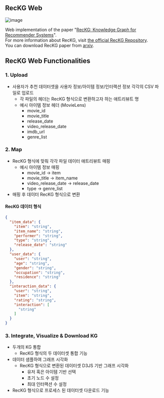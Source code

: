 ## RecKG Web

![image](https://github.com/user-attachments/assets/77a650fa-c4ab-44b9-9b2f-e8faa64ba45f)

Web implementation of the paper "[RecKG: Knowledge Graph for Recommender Systems](https://dl.acm.org/doi/10.1145/3605098.3636009)".  
For more information about RecKG, visit [the official RecKG Repository](https://github.com/tree-jhk/RecKG).  
You can download RecKG paper from [arxiv](https://arxiv.org/abs/2501.03598).

## RecKG Web Functionalities

### 1. Upload

- 사용자가 추천 데이터셋을 사용자 정보/아이템 정보/인터랙션 정보 각각의 CSV 파일로 업로드
 	- 각 파일의 헤더는 RecKG 형식으로 변환하고자 하는 애트리뷰트 명
 	- 예시 아이템 정보 헤더 (MovieLens)
  		- movie_id
  		- movie_title
  		- release_date
  		- video_release_date
  		- imdb_url
  		- genre_list

### 2. Map

- RecKG 형식에 맞춰 각각 파일 데이터 애트리뷰트 매핑
 	- 예시 아이템 정보 매핑
  		- movie_id -> item
  		- movie_title -> item_name
  		- video_release_date -> release_date
  		- type -> genre_list
- 매핑 후 데이터 RecKG 형식으로 변환

#### RecKG 데이터 형식

```json
{
  "item_data": {
    "item": "string",
    "item_name": "string",
    "performer": "string",
    "type": "string",
    "release_date": "string"
  },
  "user_data": {
    "user": "string",
    "age": "string",
    "gender": "string",
    "occupation": "string",
    "residence": "string"
  },
  "interaction_data": {
    "user": "string",
    "item": "string",
    "rating": "string",
    "interaction": [
      "string"
    ]
  }
}
```

### 3. Integrate, Visualize & Download KG

- 두개의 KG 통합
 	- RecKG 형식의 두 데이터셋 통합 기능
- 데이터 샘플하여 그래프 시각화
 	- RecKG 형식으로 변환된 데이터셋 D3JS 기반 그래프 시각화
  		- 유저 혹은 아이템 기반 선택
  		- 초기 노드 수 설정
  		- 최대 인터랙션 수 설정
- RecKG 형식으로 프로세스 된 데이터셋 다운로드 기능
